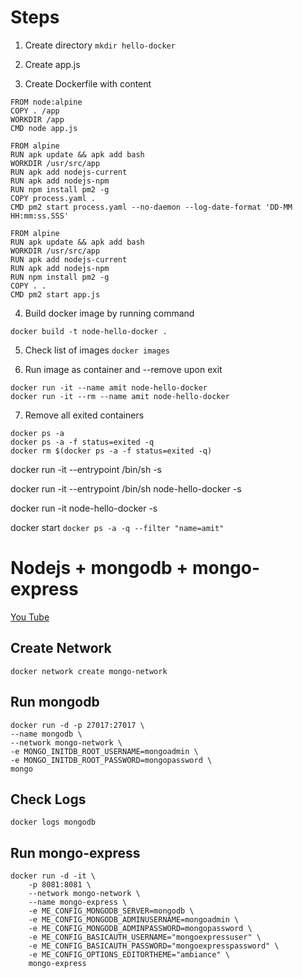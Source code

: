 # Steps

1. Create directory `mkdir hello-docker`

2. Create app.js

3. Create Dockerfile with content

```
FROM node:alpine
COPY . /app
WORKDIR /app
CMD node app.js
```

```
FROM alpine
RUN apk update && apk add bash
WORKDIR /usr/src/app
RUN apk add nodejs-current
RUN apk add nodejs-npm
RUN npm install pm2 -g
COPY process.yaml .
CMD pm2 start process.yaml --no-daemon --log-date-format 'DD-MM 
HH:mm:ss.SSS'
```

```
FROM alpine
RUN apk update && apk add bash
WORKDIR /usr/src/app
RUN apk add nodejs-current
RUN apk add nodejs-npm
RUN npm install pm2 -g
COPY . .
CMD pm2 start app.js
```

4. Build docker image by running command

 ```
docker build -t node-hello-docker .
 ```

5. Check list of images `docker images`

6. Run image as container and --remove upon exit

```
docker run -it --name amit node-hello-docker
docker run -it --rm --name amit node-hello-docker
```
 
7. Remove all exited containers

```
docker ps -a
docker ps -a -f status=exited -q
docker rm $(docker ps -a -f status=exited -q)
```

docker run -it --entrypoint /bin/sh <image-name> -s

docker run -it --entrypoint /bin/sh node-hello-docker -s

docker run -it node-hello-docker -s

docker start  `docker ps -a -q --filter "name=amit"`



# Nodejs + mongodb + mongo-express

[You Tube](https://www.youtube.com/watch?v=3c-iBn73dDE)


## Create Network
```
docker network create mongo-network
```

## Run mongodb

```
docker run -d -p 27017:27017 \
--name mongodb \
--network mongo-network \
-e MONGO_INITDB_ROOT_USERNAME=mongoadmin \
-e MONGO_INITDB_ROOT_PASSWORD=mongopassword \
mongo
```

## Check Logs
```
docker logs mongodb
```

## Run mongo-express

    


```
docker run -d -it \
    -p 8081:8081 \
    --network mongo-network \
    --name mongo-express \
    -e ME_CONFIG_MONGODB_SERVER=mongodb \
    -e ME_CONFIG_MONGODB_ADMINUSERNAME=mongoadmin \
    -e ME_CONFIG_MONGODB_ADMINPASSWORD=mongopassword \
    -e ME_CONFIG_BASICAUTH_USERNAME="mongoexpressuser" \
    -e ME_CONFIG_BASICAUTH_PASSWORD="mongoexpresspassword" \
    -e ME_CONFIG_OPTIONS_EDITORTHEME="ambiance" \
    mongo-express
```